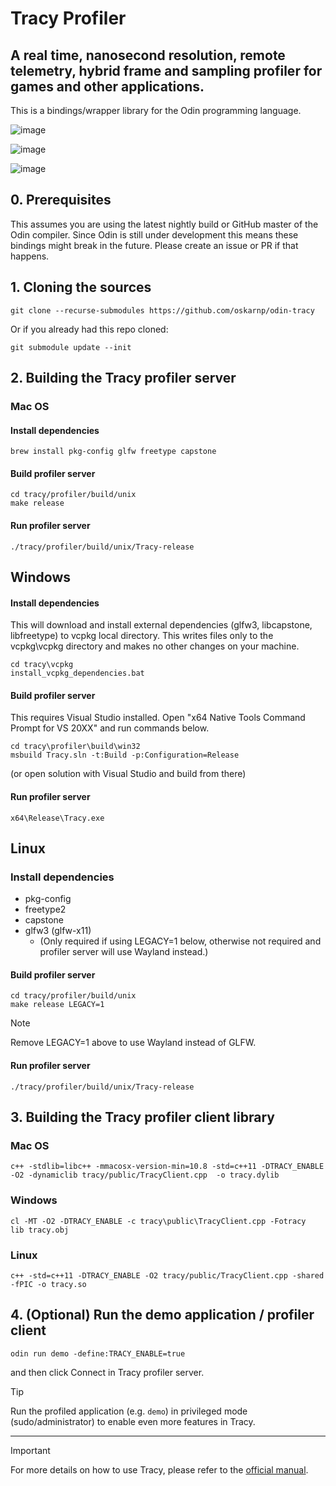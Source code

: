 # Tracy Profiler

## A real time, nanosecond resolution, remote telemetry, hybrid frame and sampling profiler for games and other applications.

This is a bindings/wrapper library for the Odin programming language.

![image](https://github.com/wolfpld/tracy/raw/master/doc/profiler.png)

![image](https://github.com/wolfpld/tracy/raw/master/doc/profiler2.png)

![image](https://github.com/wolfpld/tracy/raw/master/doc/profiler3.png)

## 0. Prerequisites
This assumes you are using the latest nightly build or GitHub master of the Odin compiler.   Since Odin is still under development this means these bindings might break in the future. Please create an issue or PR if that happens.

## 1. Cloning the sources
```console
git clone --recurse-submodules https://github.com/oskarnp/odin-tracy
```
Or if you already had this repo cloned:
```console
git submodule update --init
```

## 2. Building the Tracy profiler server

### Mac OS
#### Install dependencies
```console
brew install pkg-config glfw freetype capstone
```
#### Build profiler server
```console
cd tracy/profiler/build/unix
make release
```
#### Run profiler server
```console
./tracy/profiler/build/unix/Tracy-release
```

## Windows
#### Install dependencies
This will download and install external dependencies (glfw3, libcapstone, libfreetype) to vcpkg local directory. This writes files only to the vcpkg\vcpkg directory and makes no other changes on your machine.
```console
cd tracy\vcpkg
install_vcpkg_dependencies.bat
```
#### Build profiler server
This requires Visual Studio installed. Open "x64 Native Tools Command Prompt for VS 20XX" and run commands below.
```console
cd tracy\profiler\build\win32
msbuild Tracy.sln -t:Build -p:Configuration=Release
```
(or open solution with Visual Studio and build from there)
#### Run profiler server
```console
x64\Release\Tracy.exe
```

## Linux

### Install dependencies
* pkg-config
* freetype2
* capstone
* glfw3 (glfw-x11)
  * (Only required if using LEGACY=1 below, otherwise not required and
    profiler server will use Wayland instead.)

#### Build profiler server
```console
cd tracy/profiler/build/unix
make release LEGACY=1
```
> [!NOTE]
> Remove LEGACY=1 above to use Wayland instead of GLFW.

#### Run profiler server
```console
./tracy/profiler/build/unix/Tracy-release
```

## 3. Building the Tracy profiler client library

### Mac OS
```console
c++ -stdlib=libc++ -mmacosx-version-min=10.8 -std=c++11 -DTRACY_ENABLE -O2 -dynamiclib tracy/public/TracyClient.cpp  -o tracy.dylib
```
### Windows
```console
cl -MT -O2 -DTRACY_ENABLE -c tracy\public\TracyClient.cpp -Fotracy
lib tracy.obj
```
### Linux
```console
c++ -std=c++11 -DTRACY_ENABLE -O2 tracy/public/TracyClient.cpp -shared -fPIC -o tracy.so
```

## 4. (Optional) Run the demo application / profiler client

```console
odin run demo -define:TRACY_ENABLE=true
```

and then click Connect in Tracy profiler server.

> [!TIP]
> Run the profiled application (e.g. `demo`) in privileged mode
  (sudo/administrator) to enable even more features in Tracy.


---

> [!IMPORTANT]
> For more details on how to use Tracy, please refer to the [official manual](https://github.com/wolfpld/tracy/releases/download/v0.10/tracy.pdf).
